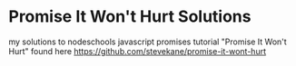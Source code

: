 # Promise It Won't Hurt Solutions
my solutions to nodeschools javascript promises tutorial "Promise It Won't Hurt"
found here https://github.com/stevekane/promise-it-wont-hurt
